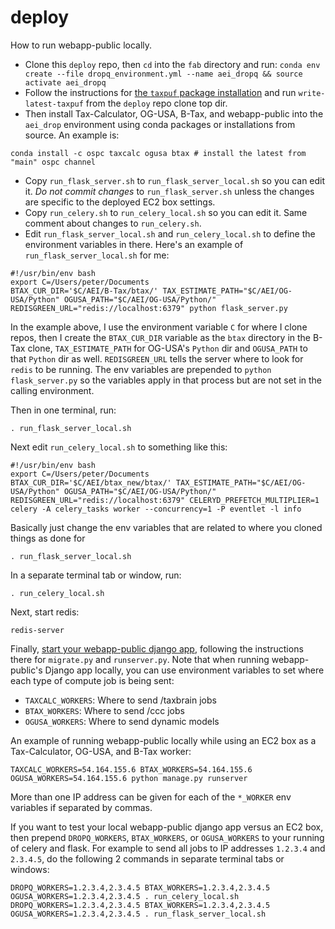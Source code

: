 # deploy

How to run webapp-public locally.
* Clone this `deploy` repo, then `cd` into the `fab` directory and run: `conda env create --file dropq_environment.yml --name aei_dropq && source activate aei_dropq`
* Follow the instructions for [the `taxpuf` package installation](https://github.com/OpenSourcePolicyCenter/taxpuf) and run `write-latest-taxpuf` from the `deploy` repo clone top dir.
* Then install Tax-Calculator, OG-USA, B-Tax, and webapp-public into the `aei_drop` environment using conda packages or installations from source.  An example is:
```
conda install -c ospc taxcalc ogusa btax # install the latest from "main" ospc channel
```
* Copy `run_flask_server.sh` to `run_flask_server_local.sh` so you can edit it.  *Do not commit changes* to `run_flask_server.sh` unless the changes are specific to the deployed EC2 box settings.
* Copy `run_celery.sh` to `run_celery_local.sh` so you can edit it.  Same comment about changes to `run_celery.sh`.
* Edit `run_flask_server_local.sh` and `run_celery_local.sh` to define the environment variables in there.  Here's an example of `run_flask_server_local.sh` for me:
```
#!/usr/bin/env bash
export C=/Users/peter/Documents
BTAX_CUR_DIR='$C/AEI/B-Tax/btax/' TAX_ESTIMATE_PATH="$C/AEI/OG-USA/Python" OGUSA_PATH="$C/AEI/OG-USA/Python/" REDISGREEN_URL="redis://localhost:6379" python flask_server.py
```
In the example above, I use the environment variable `C` for where I clone repos, then I create the `BTAX_CUR_DIR` variable as the `btax` directory in the B-Tax clone, `TAX_ESTIMATE_PATH` for OG-USA's `Python` dir and `OGUSA_PATH` to that `Python` dir as well.  `REDISGREEN_URL` tells the server where to look for `redis` to be running.  The env variables are prepended to `python flask_server.py` so the variables apply in that process but are not set in the calling environment.

Then in one terminal, run:
```
. run_flask_server_local.sh
```
Next edit `run_celery_local.sh` to something like this:
```
#!/usr/bin/env bash
export C=/Users/peter/Documents
BTAX_CUR_DIR='$C/AEI/btax_new/btax/' TAX_ESTIMATE_PATH="$C/AEI/OG-USA/Python" OGUSA_PATH="$C/AEI/OG-USA/Python/" REDISGREEN_URL="redis://localhost:6379" CELERYD_PREFETCH_MULTIPLIER=1 celery -A celery_tasks worker --concurrency=1 -P eventlet -l info
```
Basically just change the env variables that are related to where you cloned things as done for

`. run_flask_server_local.sh`

In a separate terminal tab or window, run:

```
. run_celery_local.sh
```

Next, start redis:
```
redis-server
```

Finally, [start your webapp-public django app](https://github.com/OpenSourcePolicyCenter/webapp-public/), following the instructions there for `migrate.py` and `runserver.py`.  Note that when running webapp-public's Django app locally, you can use environment variables to set where each type of compute job is being sent:

 * `TAXCALC_WORKERS`: Where to send /taxbrain jobs
 * `BTAX_WORKERS`: Where to send /ccc jobs
 * `OGUSA_WORKERS`: Where to send dynamic models

An example of running webapp-public locally while using an EC2 box as a Tax-Calculator, OG-USA, and B-Tax worker:

```
TAXCALC_WORKERS=54.164.155.6 BTAX_WORKERS=54.164.155.6 OGUSA_WORKERS=54.164.155.6 python manage.py runserver
```
More than one IP address can be given for each of the `*_WORKER` env variables if separated by commas.

If you want to test your local webapp-public django app versus an EC2 box, then prepend `DROPQ_WORKERS`, `BTAX_WORKERS`, or `OGUSA_WORKERS` to your running of celery and flask.  For example to send all jobs to IP addresses `1.2.3.4` and `2.3.4.5`, do the following 2 commands in separate terminal tabs or windows:
```
DROPQ_WORKERS=1.2.3.4,2.3.4.5 BTAX_WORKERS=1.2.3.4,2.3.4.5 OGUSA_WORKERS=1.2.3.4,2.3.4.5 . run_celery_local.sh
DROPQ_WORKERS=1.2.3.4,2.3.4.5 BTAX_WORKERS=1.2.3.4,2.3.4.5 OGUSA_WORKERS=1.2.3.4,2.3.4.5 . run_flask_server_local.sh
```
